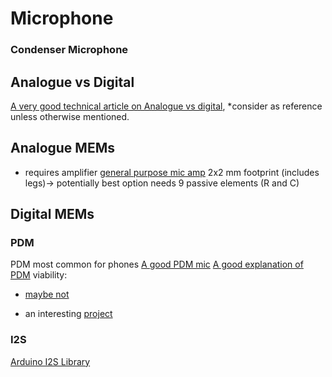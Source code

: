 # Microphone
### Condenser Microphone

## Analogue vs Digital
[A very good technical article on Analogue vs digital](http://www.analog.com/media/en/technical-documentation/technical-articles/Analog-and-Digital-MEMS-Microphone-Design-Considerations-MS-2472.pdf), \*consider as reference unless otherwise mentioned.
## Analogue MEMs
- requires amplifier
[general purpose mic amp](http://au.mouser.com/Search/Refine.aspx?Keyword=MAX4465&Ns=Pricing%7c0&FS=True)
2x2 mm footprint (includes legs)-> potentially best option
needs 9 passive elements (R and C)
## Digital MEMs

### PDM
PDM most common for phones
[A good PDM mic](https://store.invensense.com/datasheets/invensense/INMP621.pdf)
[A good explanation of PDM](http://users.ece.utexas.edu/~bevans/courses/rtdsp/lectures/10_Data_Conversion/AP_Understanding_PDM_Digital_Audio.pdf)
viability:
- [maybe not](https://forum.arduino.cc/index.php?topic=398567.0)


- an interesting [project](https://curiouser.cheshireeng.com/2015/02/11/pdm-to-spl-demonstrated-in-an-lpc810/)
### I2S
[Arduino I2S Library](https://www.arduino.cc/en/Reference/)
